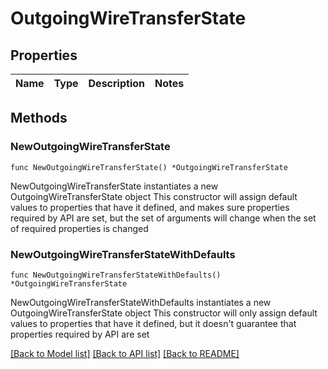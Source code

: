 # OutgoingWireTransferState

## Properties

Name | Type | Description | Notes
------------ | ------------- | ------------- | -------------

## Methods

### NewOutgoingWireTransferState

`func NewOutgoingWireTransferState() *OutgoingWireTransferState`

NewOutgoingWireTransferState instantiates a new OutgoingWireTransferState object
This constructor will assign default values to properties that have it defined,
and makes sure properties required by API are set, but the set of arguments
will change when the set of required properties is changed

### NewOutgoingWireTransferStateWithDefaults

`func NewOutgoingWireTransferStateWithDefaults() *OutgoingWireTransferState`

NewOutgoingWireTransferStateWithDefaults instantiates a new OutgoingWireTransferState object
This constructor will only assign default values to properties that have it defined,
but it doesn't guarantee that properties required by API are set


[[Back to Model list]](../README.md#documentation-for-models) [[Back to API list]](../README.md#documentation-for-api-endpoints) [[Back to README]](../README.md)


